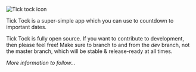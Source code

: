 ![Tick tock icon](https://raw.github.com/Espiandev/ticktock/master/ticktock.png)

Tick Tock is a super-simple app which you can use to countdown to important dates.

Tick Tock is fully open source. If you want to contribute to development, then please feel free! Make sure to branch to and from the *dev* branch, not the master branch, which will be stable & release-ready at all times.

_More information to follow..._
